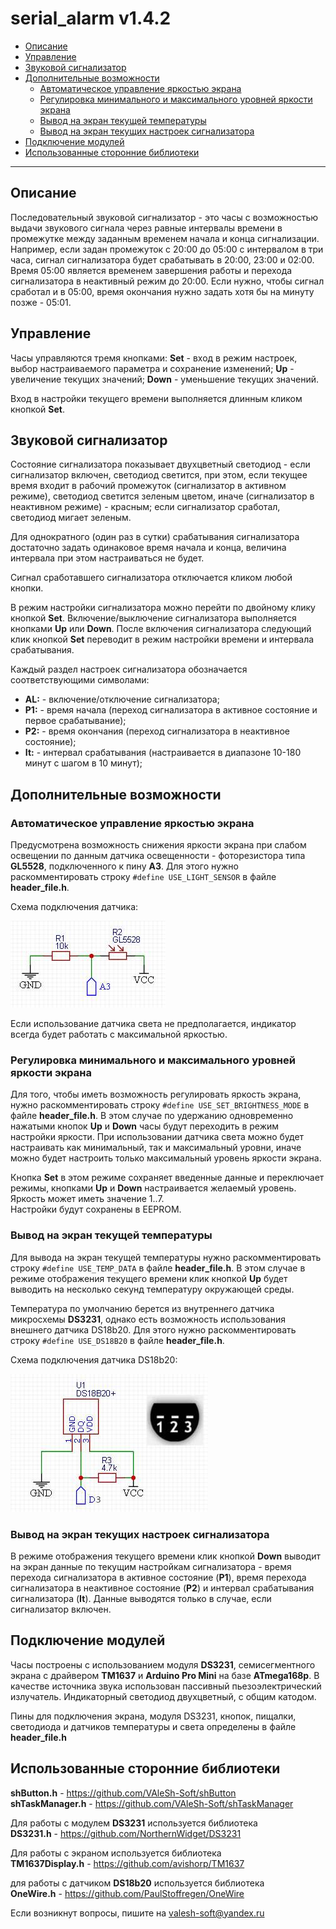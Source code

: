 # serial_alarm v1.4.2

- [Описание](#описание)
- [Управление](#управление)
- [Звуковой сигнализатор](#звуковой-сигнализатор)
- [Дополнительные возможности](#дополнительные-возможности)
  - [Автоматическое управление яркостью экрана](#автоматическое-управление-яркостью-экрана)
  - [Регулировка минимального и максимального уровней яркости экрана](#регулировка-минимального-и-максимального-уровней-яркости-экрана)
  - [Вывод на экран текущей температуры](#вывод-на-экран-текущей-температуры)
  - [Вывод на экран текущих настроек сигнализатора](#вывод-на-экран-текущих-настроек-сигнализатора)
- [Подключение модулей](#подключение-модулей)
- [Использованные сторонние библиотеки](#использованные-сторонние-библиотеки)

<hr>

## Описание

Последовательный звуковой сигнализатор - это часы с возможностью выдачи звукового сигнала через равные интервалы времени в промежутке между заданным временем начала и конца сигнализации. Например, если задан промежуток с 20:00 до 05:00 с интервалом в три часа, сигнал сигнализатора будет срабатывать в 20:00, 23:00 и 02:00. Время 05:00 является временем завершения работы и перехода сигнализатора в неактивный режим до 20:00. Если нужно, чтобы сигнал сработал и в 05:00, время окончания нужно задать хотя бы на минуту позже - 05:01.

## Управление

Часы управляются тремя кнопками: **Set** - вход в режим настроек, выбор настраиваемого параметра и сохранение изменений; **Up** - увеличение текущих значений; **Down** - уменьшение текущих значений.

Вход в настройки текущего времени выполняется длинным кликом кнопкой **Set**.

## Звуковой сигнализатор

Состояние сигнализатора показывает двухцветный светодиод - если сигнализатор включен, светодиод светится, при этом, если текущее время входит в рабочий промежуток (сигнализатор в активном режиме), светодиод светится зеленым цветом, иначе (сигнализатор в неактивном режиме) - красным; если сигнализатор сработал, светодиод мигает зеленым.

Для однократного (один раз в сутки) срабатывания сигнализатора достаточно задать одинаковое время начала и конца, величина интервала при этом настраиваться не будет.

Сигнал сработавшего сигнализатора отключается кликом любой кнопки.

В режим настройки сигнализатора можно перейти по двойному клику кнопкой **Set**. Включение/выключение сигнализатора выполняется кнопками **Up** или **Down**. После включения сигнализатора следующий клик кнопкой **Set** переводит в режим настройки времени и интервала срабатывания. 

Каждый раздел настроек сигнализатора обозначается соответствующими символами: 
- **AL:** - включение/отключение сигнализатора; 
- **Р1:** - время начала (переход сигнализатора в активное состояние и первое срабатывание); 
- **Р2:** - время окончания (переход сигнализатора в неактивное состояние); 
- **It:** - интервал срабатывания (настраивается в диапазоне 10-180 минут с шагом в 10 минут);

## Дополнительные возможности

### Автоматическое управление яркостью экрана

Предусмотрена возможность снижения яркости экрана при слабом освещении по данным датчика освещенности - фоторезистора типа **GL5528**, подключенного к пину **A3**. Для этого нужно раскомментировать строку `#define USE_LIGHT_SENSOR` в файле **header_file.h**.

Схема подключения датчика:

![scheme0001](/docs/0001.jpg "Схема подключения датчика")
 

Если использование датчика света не предполагается, индикатор всегда будет работать с максимальной яркостью. 

### Регулировка минимального и максимального уровней яркости экрана

Для того, чтобы иметь возможность регулировать яркость экрана, нужно раскомментировать строку `#define USE_SET_BRIGHTNESS_MODE` в файле **header_file.h**. В этом случае по удержанию одновременно нажатыми кнопок **Up** и **Down** часы будут переходить в режим настройки яркости. При использовании датчика света можно будет настраивать как минимальный, так и максимальный уровни, иначе можно будет настроить только максимальный уровень яркости экрана.

Кнопка **Set** в этом режиме сохраняет введенные данные и переключает режимы, кнопками **Up** и **Down** настраивается желаемый уровень. Яркость может иметь значение 1..7.                                                                                                                                                 
 Настройки будут сохранены в EEPROM.

### Вывод на экран текущей температуры

Для вывода на экран текущей температуры нужно раскомментировать строку `#define USE_TEMP_DATA` в файле **header_file.h**. В этом случае в режиме отображения текущего времени клик кнопкой **Up** будет выводить на несколько секунд температуру окружающей среды.

Температура по умолчанию берется из внутреннего датчика микросхемы **DS3231**, однако есть возможность использования внешнего датчика DS18b20. Для этого нужно раскомментировать строку `#define USE_DS18B20` в файле **header_file.h**.

Схема подключения датчика DS18b20:

![scheme0002](/docs/0002.jpg "Схема подключения датчика DS18b20")

### Вывод на экран текущих настроек сигнализатора

В режиме отображения текущего времени клик кнопкой **Down** выводит на экран данные по текущим настройкам сигнализатора - время перехода сигнализатора в активное состояние (**P1**), время перехода сигнализатора в неактивное состояние (**P2**) и интервал срабатывания сигнализатора (**It**). Данные выводятся только в случае, если сигнализатор включен.

## Подключение модулей

Часы построены с использованием модуля **DS3231**, семисегментного экрана  с драйвером **TM1637** и **Arduino Pro Mini** на базе **ATmega168p**. В качестве источника звука использован пассивный пьезоэлектрический излучатель. Индикаторный светодиод двухцветный, с общим катодом.

Пины для подключения экрана, модуля DS3231, кнопок, пищалки, светодиода и датчиков температуры и света определены в файле **header_file.h**

## Использованные сторонние библиотеки

**shButton.h** - https://github.com/VAleSh-Soft/shButton<br>
**shTaskManager.h** - https://github.com/VAleSh-Soft/shTaskManager<br>

Для работы с модулем **DS3231** используется библиотека<br>
**DS3231.h** - https://github.com/NorthernWidget/DS3231<br>

Для работы с экраном используется библиотека<br>
**TM1637Display.h** - https://github.com/avishorp/TM1637<br>

для работы с датчиком **DS18b20** используется библиотека<br>
**OneWire.h** - https://github.com/PaulStoffregen/OneWire

Если возникнут вопросы, пишите на valesh-soft@yandex.ru 